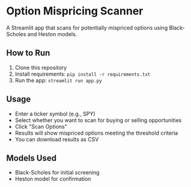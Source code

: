 # Option Mispricing Scanner

A Streamlit app that scans for potentially mispriced options using Black-Scholes and Heston models.

## How to Run

1. Clone this repository
2. Install requirements: `pip install -r requirements.txt`
3. Run the app: `streamlit run app.py`

## Usage
- Enter a ticker symbol (e.g., SPY)
- Select whether you want to scan for buying or selling opportunities
- Click "Scan Options"
- Results will show mispriced options meeting the threshold criteria
- You can download results as CSV

## Models Used
- Black-Scholes for initial screening
- Heston model for confirmation